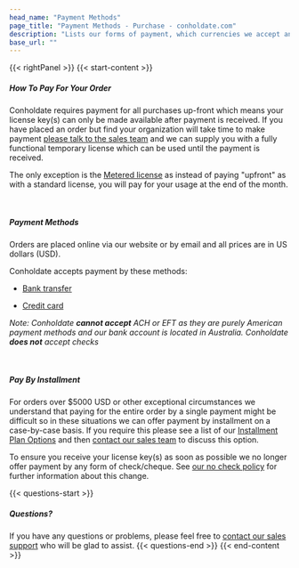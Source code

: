 ```yaml
---
head_name: "Payment Methods"
page_title: "Payment Methods - Purchase - conholdate.com"
description: "Lists our forms of payment, which currencies we accept and Net 0-day payment terms."
base_url: ""
---
```

{{< rightPanel >}}
{{< start-content >}}
##### **How To Pay For Your Order**
Conholdate requires payment for all purchases up-front which means your license key(s) can only be made available after payment is received. If you have placed an order but find your organization will take time to make payment [please talk to the sales team](https://about.conholdate.com/contact/) and we can supply you with a fully functional temporary license which can be used until the payment is received.

The only exception is the [Metered license](/faqs/licensing/metered) as instead of paying "upfront" as with a standard license, you will pay for your usage at the end of the month.

&nbsp;  
##### **Payment Methods**
Orders are placed online via our website or by email and all prices are in US dollars (USD).

Conholdate accepts payment by these methods:

* [Bank transfer](/policies/bank-transfer)

* [Credit card](/policies/credit-card)

_Note: Conholdate **cannot accept** ACH or EFT as they are purely American payment methods and our bank account is located in Australia. Conholdate **does not** accept checks_

&nbsp;  
##### **Pay By Installment**
For orders over $5000 USD or other exceptional circumstances we understand that paying for the entire order by a single payment might be difficult so in these situations we can offer payment by installment on a case-by-case basis. If you require this please see a list of our [Installment Plan Options](/policies/installment-plans) and then [contact our sales team](https://about.conholdate.com/contact/) to discuss this option.

To ensure you receive your license key(s) as soon as possible we no longer offer payment by any form of check/cheque. See [our no check policy](/policies/no-checks) for further information about this change.  

{{< questions-start >}}
##### **Questions?**
If you have any questions or problems, please feel free to [contact our sales support](https://about.conholdate.com/contact/) who will be glad to assist.
{{< questions-end >}}
{{< end-content >}}
